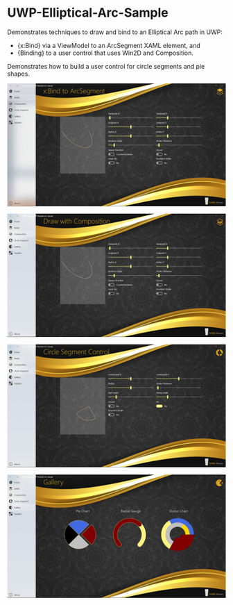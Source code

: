 # UWP-Elliptical-Arc-Sample
Demonstrates techniques to draw and bind to an Elliptical Arc path in UWP:
* {x:Bind} via a ViewModel to an ArcSegment XAML element, and
* {Binding} to a user control that uses Win2D and Composition.

Demonstrates how to build a user control for circle segments and pie shapes.

![Screenshot](Assets/ArcSegment.png?raw=true)

![Screenshot](Assets/Composition.png?raw=true)

![Screenshot](Assets/CircleSegment.png?raw=true)

![Screenshot](Assets/Gallery.png?raw=true)
